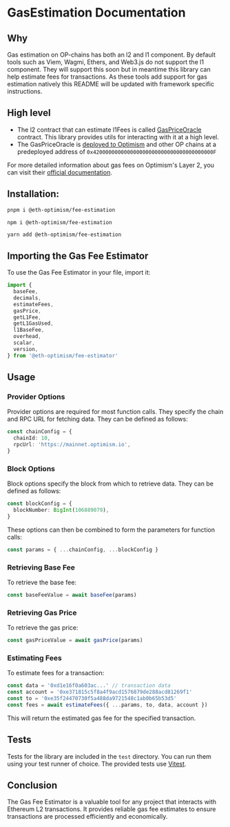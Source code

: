 # GasEstimation Documentation

## Why

Gas estimation on OP-chains has both an l2 and l1 component. By default tools such as Viem, Wagmi, Ethers, and Web3.js do not support the l1 component. They will support this soon but in meantime this library can help estimate fees for transactions.
As these tools add support for gas estimation natively this README will be updated with framework specific instructions.

## High level

- The l2 contract that can estimate l1Fees is called [GasPriceOracle](../contracts-bedrock/contracts/l2/GasPriceOracle.sol) contract. This library provides utils for interacting with it at a high level.
- The GasPriceOracle is [deployed to Optimism](https://optimistic.etherscan.io/address/0x420000000000000000000000000000000000000F) and other OP chains at a predeployed address of `0x420000000000000000000000000000000000000F`

For more detailed information about gas fees on Optimism's Layer 2, you can visit their [official documentation](https://community.optimism.io/docs/developers/build/transaction-fees/#the-l2-execution-fee).

## Installation:

```bash
pnpm i @eth-optimism/fee-estimation
```

```bash
npm i @eth-optimism/fee-estimation
```

```
yarn add @eth-optimism/fee-estimation
```

## Importing the Gas Fee Estimator

To use the Gas Fee Estimator in your file, import it:

```typescript
import {
  baseFee,
  decimals,
  estimateFees,
  gasPrice,
  getL1Fee,
  getL1GasUsed,
  l1BaseFee,
  overhead,
  scalar,
  version,
} from '@eth-optimism/fee-estimator'
```

## Usage

### Provider Options

Provider options are required for most function calls. They specify the chain and RPC URL for fetching data. They can be defined as follows:

```typescript
const chainConfig = {
  chainId: 10,
  rpcUrl: 'https://mainnet.optimism.io',
}
```

### Block Options

Block options specify the block from which to retrieve data. They can be defined as follows:

```typescript
const blockConfig = {
  blockNumber: BigInt(106889079),
}
```

These options can then be combined to form the parameters for function calls:

```typescript
const params = { ...chainConfig, ...blockConfig }
```

### Retrieving Base Fee

To retrieve the base fee:

```typescript
const baseFeeValue = await baseFee(params)
```

### Retrieving Gas Price

To retrieve the gas price:

```typescript
const gasPriceValue = await gasPrice(params)
```

### Estimating Fees

To estimate fees for a transaction:

```typescript
const data = '0xd1e16f0a603ac...' // transaction data
const account = '0xe371815c5f8a4f9acd1576879de288acd81269f1'
const to = '0xe35f24470730f5a488da9721548c1ab0b65b53d5'
const fees = await estimateFees({ ...params, to, data, account })
```

This will return the estimated gas fee for the specified transaction.

## Tests

Tests for the library are included in the `test` directory. You can run them using your test runner of choice. The provided tests use [Vitest](https://vitest.dev/).

## Conclusion

The Gas Fee Estimator is a valuable tool for any project that interacts with Ethereum L2 transactions. It provides reliable gas fee estimates to ensure transactions are processed efficiently and economically.
